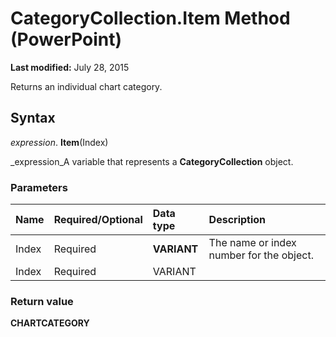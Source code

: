 
# CategoryCollection.Item Method (PowerPoint)

 **Last modified:** July 28, 2015

Returns an individual chart category.

## Syntax

 _expression_. **Item**(Index)

 _expression_A variable that represents a  **CategoryCollection** object.


### Parameters



|**Name**|**Required/Optional**|**Data type**|**Description**|
|:-----|:-----|:-----|:-----|
|Index|Required| **VARIANT**|The name or index number for the object.|
|Index|Required|VARIANT||

### Return value

 **CHARTCATEGORY**

